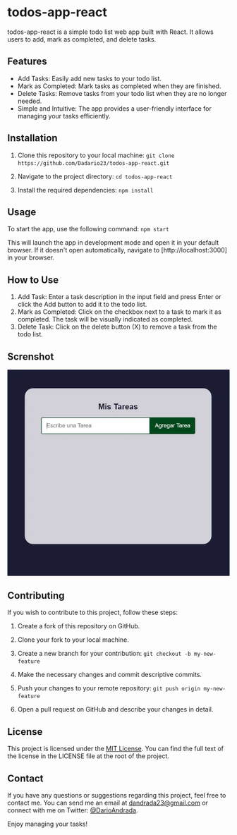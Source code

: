 # todos-app-react

todos-app-react is a simple todo list web app built with React. It allows users to add, mark as completed, and delete tasks.

## Features

- Add Tasks: Easily add new tasks to your todo list.
- Mark as Completed: Mark tasks as completed when they are finished.
- Delete Tasks: Remove tasks from your todo list when they are no longer needed.
- Simple and Intuitive: The app provides a user-friendly interface for managing your tasks efficiently.

## Installation

1. Clone this repository to your local machine:
   `git clone https://github.com/Dadario23/todos-app-react.git`

2. Navigate to the project directory:
   `cd todos-app-react`

3. Install the required dependencies:
   `npm install`

## Usage

To start the app, use the following command:
`npm start`

This will launch the app in development mode and open it in your default browser. If it doesn't open automatically, navigate to [http://localhost:3000] in your browser.

## How to Use

1. Add Task: Enter a task description in the input field and press Enter or click the Add button to add it to the todo list.
2. Mark as Completed: Click on the checkbox next to a task to mark it as completed. The task will be visually indicated as completed.
3. Delete Task: Click on the delete button (X) to remove a task from the todo list.

## Screnshot

![Tasks](/public/tareas.webp)

## Contributing

If you wish to contribute to this project, follow these steps:

1. Create a fork of this repository on GitHub.

2. Clone your fork to your local machine.

3. Create a new branch for your contribution:
   `git checkout -b my-new-feature`

4. Make the necessary changes and commit descriptive commits.

5. Push your changes to your remote repository:
   `git push origin my-new-feature`

6. Open a pull request on GitHub and describe your changes in detail.

## License

This project is licensed under the [MIT License](https://opensource.org/licenses/MIT). You can find the full text of the license in the LICENSE file at the root of the project.

## Contact

If you have any questions or suggestions regarding this project, feel free to contact me. You can send me an email at dandrada23@gmail.com or connect with me on Twitter: [@DarioAndrada](https://twitter.com/DarioAndrada).

Enjoy managing your tasks!
